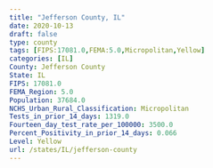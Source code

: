 ```yaml
---
title: "Jefferson County, IL"
date: 2020-10-13
draft: false
type: county
tags: [FIPS:17081.0,FEMA:5.0,Micropolitan,Yellow]
categories: [IL]
County: Jefferson County
State: IL
FIPS: 17081.0
FEMA_Region: 5.0
Population: 37684.0
NCHS_Urban_Rural_Classification: Micropolitan
Tests_in_prior_14_days: 1319.0
Fourteen_day_test_rate_per_100000: 3500.0
Percent_Positivity_in_prior_14_days: 0.066
Level: Yellow
url: /states/IL/jefferson-county
---
```



